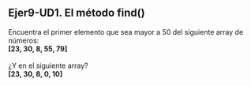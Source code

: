 ## Ejer9-UD1. El método find()
Encuentra el primer elemento que sea mayor a 50 del siguiente array de números:
<br> 
**[23, 30, 8, 55, 79]**
<br>  
¿Y en el siguiente array? 
<br> 
**[23, 30, 8, 0, 10]**
